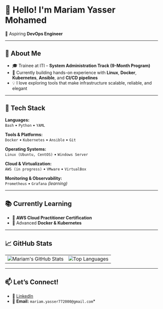 # 👋 Hello! I'm Mariam Yasser Mohamed

🎯 Aspiring **DevOps Engineer**

---

## 🚀 About Me

- 🎓 Trainee at ITI – **System Administration Track (9-Month Program)**
- 🔧 Currently building hands-on experience with **Linux**, **Docker**, **Kubernetes**, **Ansible**, and **CI/CD pipelines**
- 💡 I love exploring tools that make infrastructure scalable, reliable, and elegant

---

## 🧰 Tech Stack

**Languages:**  
`Bash` • `Python` • `YAML`

**Tools & Platforms:**  
`Docker` • `Kubernetes` • `Ansible` • `Git`

**Operating Systems:**  
`Linux (Ubuntu, CentOS)` • `Windows Server`

**Cloud & Virtualization:**  
`AWS (in progress)` • `VMware` • `VirtualBox`

**Monitoring & Observability:**  
`Prometheus` • `Grafana` *(learning)*

---

## 📚 Currently Learning

- 🧠 **AWS Cloud Practitioner Certification**
- 🐳 Advanced **Docker & Kubernetes**

---

## 📈 GitHub Stats

<table>
  <tr>
    <td><img src="https://github-readme-stats.vercel.app/api?username=mariam0o0&show_icons=true&theme=tokyonight&hide_border=true&count_private=true&include_all_commits=true" alt="Mariam's GitHub Stats" /></td>
    <td><img src="https://github-readme-stats.vercel.app/api/top-langs/?username=mariam0o0&layout=compact&theme=tokyonight&hide_border=true" alt="Top Languages" /></td>
  </tr>
</table>

---

## 📫 Let’s Connect!

- 💼 [LinkedIn](https://www.linkedin.com/in/mariamy-yasser)  
- 📧 **Email:** `mariam.yasser772000@gmail.com`*

